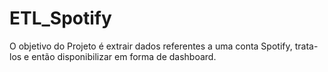 # ETL_Spotify
O objetivo do Projeto é extrair dados referentes a uma conta Spotify, trata-los e então disponibilizar em forma de dashboard.
